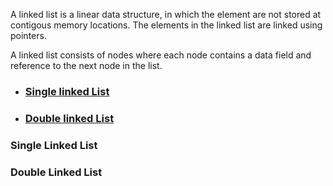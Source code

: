 A linked list is a linear data structure, in which the element are not stored at contigous memory locations. The elements in the linked list are linked using pointers.

A linked list consists of nodes where each node contains a data field and reference to the next node in the list.

+ ### [Single linked List](#Single-Linked-List)
+ ### [Double linked List](#Double-Linked-List)

### Single Linked List

### Double Linked List
